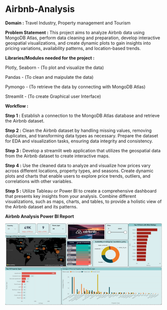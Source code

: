 # Airbnb-Analysis
**Domain :** Travel Industry, Property management and Tourism

**Problem Statement :**
This project aims to analyze Airbnb data using MongoDB Atlas, perform data cleaning and preparation, develop interactive geospatial visualizations, and create dynamic plots to gain insights into pricing variations, availability patterns, and location-based trends.

**Libraries/Modules needed for the project :**

Plotly, Seaborn - (To plot and visualize the data)

Pandas - (To clean and maipulate the data)

Pymongo - (To retrieve the data by connecting with MongoDB Atlas)

Streamlit - (To create Graphical user Interface)

**Workflow :**

**Step 1 :**
Establish a connection to the MongoDB Atlas database and retrieve the Airbnb dataset.

**Step 2 :**
Clean the Airbnb dataset by handling missing values, removing duplicates, and transforming data types as necessary. Prepare the dataset for EDA and visualization tasks, ensuring data integrity and consistency.

**Step 3 :**
Develop a streamlit web application that utilizes the geospatial data from the Airbnb dataset to create interactive maps.

**Step 4 :**
Use the cleaned data to analyze and visualize how prices vary across different locations, property types, and seasons. Create dynamic plots and charts that enable users to explore price trends, outliers, and correlations with other variables.

**Step 5 :**
Utilize Tableau or Power BI to create a comprehensive dashboard that presents key insights from your analysis. Combine different visualizations, such as maps, charts, and tables, to provide a holistic view of the Airbnb dataset and its patterns.

**Airbnb Analysis Power BI Report**

![Airbnb_Power Bi](Power_BI_Airbnb.jpg)
